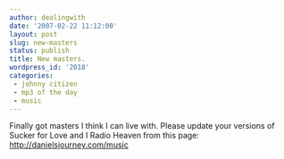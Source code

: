 ```yaml
---
author: dealingwith
date: '2007-02-22 11:12:00'
layout: post
slug: new-masters
status: publish
title: New masters.
wordpress_id: '2018'
categories:
 - johnny citizen
 - mp3 of the day
 - music
---
```


Finally got masters I think I can live with. Please update your versions of
Sucker for Love and I Radio Heaven from this page:
http://danielsjourney.com/music

